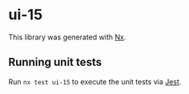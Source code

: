 # ui-15

This library was generated with [Nx](https://nx.dev).

## Running unit tests

Run `nx test ui-15` to execute the unit tests via [Jest](https://jestjs.io).
